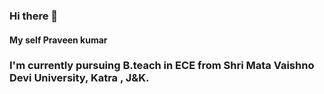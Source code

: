 ### Hi there 👋
#### My self Praveen kumar
### I'm currently pursuing B.teach in ECE from Shri Mata Vaishno Devi University, Katra , J&K.


<!--
**kpraween10/kpraween10** is a ✨ _special_ ✨ repository because its `README.md` (this file) appears on your GitHub profile.

Here are some ideas to get you started:

- 🔭 I’m currently working on ...
- 🌱 I’m currently learning ...
- 👯 I’m looking to collaborate on ...
- 🤔 I’m looking for help with ...
- 💬 Ask me about ...
- 📫 How to reach me: ...
- 😄 Pronouns: ...
- ⚡ Fun fact: ...
-->
